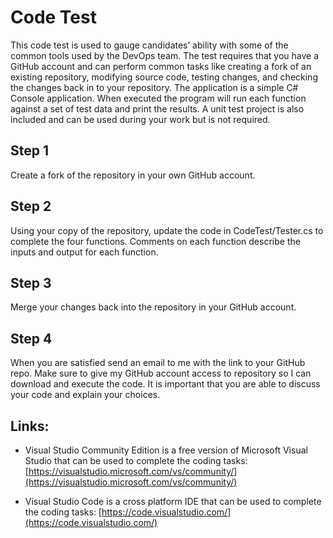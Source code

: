 # Code Test
This code test is used to gauge candidates’ ability with some of the common tools used by the DevOps team. The test requires that you have a GitHub account and can perform common tasks like creating a fork of an existing repository, modifying source code, testing changes, and checking the changes back in to your repository.
The application is a simple C# Console application. When executed the program will run each function against a set of test data and print the results. A unit test project is also included and can be used during your work but is not required.
## Step 1
Create a fork of the repository in your own GitHub account.
## Step 2
Using your copy of the repository, update the code in CodeTest/Tester.cs to complete the four functions. Comments on each function describe the inputs and output for each function.
## Step 3
Merge your changes back into the repository in your GitHub account.
## Step 4
When you are satisfied send an email to me with the link to your GitHub repo. Make sure to give my GitHub account access to repository so I can download and execute the code.
It is important that you are able to discuss your code and explain your choices.

## Links:
- Visual Studio Community Edition is a free version of Microsoft Visual Studio that can be used to complete the coding tasks: [https://visualstudio.microsoft.com/vs/community/](https://visualstudio.microsoft.com/vs/community/)

- Visual Studio Code is a cross platform IDE that can be used to complete the coding tasks: [https://code.visualstudio.com/](https://code.visualstudio.com/)
